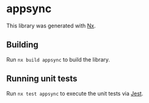 # appsync

This library was generated with [Nx](https://nx.dev).



## Building

Run `nx build appsync` to build the library.





## Running unit tests

Run `nx test appsync` to execute the unit tests via [Jest](https://jestjs.io).


